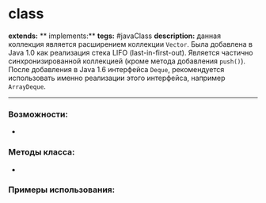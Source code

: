 # class 
**extends:** 
** implements:** 
**tegs:** #javaClass
**description:** данная коллекция является расширением коллекции `Vector`. Была добавлена в Java 1.0 как реализация стека LIFO (last-in-first-out). Является частично синхронизированной коллекцией (кроме метода добавления `push()`). После добавления в Java 1.6 интерфейса `Deque`, рекомендуется использовать именно реализации этого интерфейса, например `ArrayDeque`.

---
### Возможности:
- 
### Методы класса:
- 

### Примеры использования:

